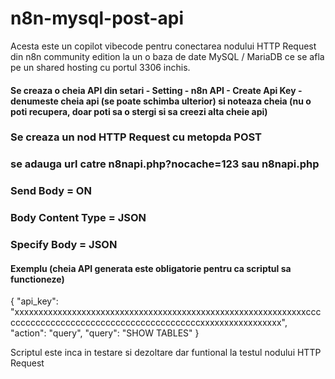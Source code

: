 # n8n-mysql-post-api
Acesta este un copilot vibecode pentru conectarea nodului HTTP Request din n8n community edition la un o baza de date MySQL / MariaDB ce se afla pe un shared hosting cu portul 3306 inchis.
#### Se creaza o cheia API din setari - Setting - n8n API - Create Api Key - denumeste cheia api (se poate schimba ulterior) si noteaza cheia (nu o poti recupera, doar poti sa o stergi si sa creezi alta cheie api)

### Se creaza un nod HTTP Request cu metopda POST

### se adauga url catre n8napi.php?nocache=123 sau n8napi.php

### Send Body = ON

### Body Content Type = JSON

### Specify Body = JSON

#### Exemplu (cheia API generata este obligatorie pentru ca scriptul sa functioneze)
{
  "api_key": "xxxxxxxxxxxxxxxxxxxxxxxxxxxxxxxxxxxxxxxxxxxxxxxxxxxxxxxxxxxxxcccccccccccccccccccccccccccccccccccccccccxxxxxxxxxxxxxxxxx",
  "action": "query",
  "query": "SHOW TABLES"
}

Scriptul este inca in testare si dezoltare dar funtional la testul nodului HTTP Request
